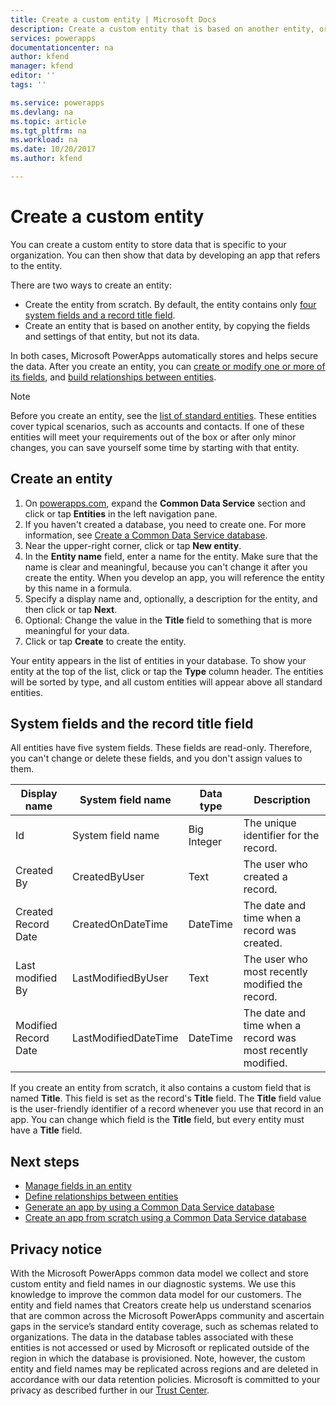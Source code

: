 ```yaml
---
title: Create a custom entity | Microsoft Docs
description: Create a custom entity that is based on another entity, or from scratch.
services: powerapps
documentationcenter: na
author: kfend
manager: kfend
editor: ''
tags: ''

ms.service: powerapps
ms.devlang: na
ms.topic: article
ms.tgt_pltfrm: na
ms.workload: na
ms.date: 10/20/2017
ms.author: kfend

---
```

# Create a custom entity
You can create a custom entity to store data that is specific to your organization. You can then show that data by developing an app that refers to the entity.

There are two ways to create an entity:

* Create the entity from scratch. By default, the entity contains only [four system fields and a record title field](data-platform-create-entity.md#system-fields-and-the-record-title-field).
* Create an entity that is based on another entity, by copying the fields and settings of that entity, but not its data.

In both cases, Microsoft PowerApps automatically stores and helps secure the data. After you create an entity, you can [create or modify one or more of its fields](../data-platform-manage-fields.md), and [build relationships between entities](data-platform-entity-lookup.md).

> [!NOTE]
> Before you create an entity, see the [list of standard entities](data-platform-intro.md#standard-entities). These entities cover typical scenarios, such as accounts and contacts. If one of these entities will meet your requirements out of the box or after only minor changes, you can save yourself some time by starting with that entity.

## Create an entity
1. On [powerapps.com](https://web.powerapps.com), expand the **Common Data Service** section and click or tap **Entities** in the left navigation pane.
2. If you haven't created a database, you need to create one. For more information, see [Create a Common Data Service database](../administrator/create-database.md).
3. Near the upper-right corner, click or tap **New entity**.
4. In the **Entity name** field, enter a name for the entity. Make sure that the name is clear and meaningful, because you can't change it after you create the entity. When you develop an app, you will reference the entity by this name in a formula.
5. Specify a display name and, optionally, a description for the entity, and then click or tap **Next**.
6. Optional: Change the value in the **Title** field to something that is more meaningful for your data.
7. Click or tap **Create** to create the entity.

Your entity appears in the list of entities in your database. To show your entity at the top of the list, click or tap the **Type** column header. The entities will be sorted by type, and all custom entities will appear above all standard entities.

## System fields and the record title field
All entities have five system fields. These fields are read-only. Therefore, you can't change or delete these fields, and you don't assign values to them.

| Display name | System field name | Data type | Description |
| --- | --- | --- | --- |
| Id |System field name |Big Integer |The unique identifier for the record. |
| Created By |CreatedByUser |Text |The user who created a record. |
| Created Record Date |CreatedOnDateTime |DateTime |The date and time when a record was created. |
| Last modified By |LastModifiedByUser |Text |The user who most recently modified the record. |
| Modified Record Date |LastModifiedDateTime |DateTime |The date and time when a record was most recently modified. |

If you create an entity from scratch, it also contains a custom field that is named **Title**. This field is set as the record's **Title** field. The **Title** field value is the user-friendly identifier of a record whenever you use that record in an app. You can change which field is the **Title** field, but every entity must have a **Title** field.

## Next steps
* [Manage fields in an entity](../data-platform-manage-fields.md)
* [Define relationships between entities](data-platform-entity-lookup.md)
* [Generate an app by using a Common Data Service database](data-platform-create-app.md)
* [Create an app from scratch using a Common Data Service database](data-platform-create-app-scratch.md)

## Privacy notice
With the Microsoft PowerApps common data model we collect and store custom entity and field names in our diagnostic systems.  We use this knowledge to improve the common data model for our customers. The entity and field names that Creators create help us understand scenarios that are common across the Microsoft PowerApps community and ascertain gaps in the service’s standard entity coverage, such as schemas related to organizations. The data in the database tables associated with these entities is not accessed or used by Microsoft or replicated outside of the region in which the database is provisioned. Note, however, the custom entity and field names may be replicated across regions and are deleted in accordance with our data retention policies. Microsoft is committed to your privacy as described further in our [Trust Center](https://www.microsoft.com/trustcenter/Privacy/default.aspx).

